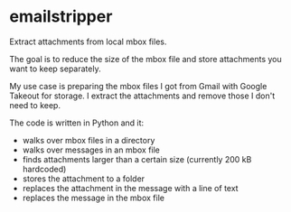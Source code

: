 # emailstripper

Extract attachments from local mbox files. 

The goal is to reduce the size of the mbox file and store attachments you want to keep separately.

My use case is preparing the mbox files I got from Gmail with Google Takeout for storage. I extract the attachments and
remove those I don't need to keep.

The code is written in Python and it:
- walks over mbox files in a directory
- walks over messages in an mbox file
- finds attachments larger than a certain size (currently 200 kB hardcoded)
- stores the attachment to a folder
- replaces the attachment in the message with a line of text
- replaces the message in the mbox file
